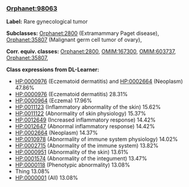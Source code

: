 
### [Orphanet:98063](http://www.orpha.net/ORDO/Orphanet_98063)
**Label:** Rare gynecological tumor

**Subclasses:** [Orphanet:2800](http://www.orpha.net/ORDO/Orphanet_2800) (Extramammary Paget disease), [Orphanet:35807](http://www.orpha.net/ORDO/Orphanet_35807) (Malignant germ cell tumor of ovary), 

**Corr. equiv. classes:** [Orphanet:2800](http://www.orpha.net/ORDO/Orphanet_2800), [OMIM:167300](http://purl.obolibrary.org/obo/OMIM_167300), [OMIM:603737](http://purl.obolibrary.org/obo/OMIM_603737), [Orphanet:35807](http://www.orpha.net/ORDO/Orphanet_35807), 

**Class expressions from DL-Learner:**

- [HP:0000976](http://purl.obolibrary.org/obo/HP_0000976) (Eczematoid dermatitis) and [HP:0002664](http://purl.obolibrary.org/obo/HP_0002664) (Neoplasm) 47.86%
- [HP:0000976](http://purl.obolibrary.org/obo/HP_0000976) (Eczematoid dermatitis) 28.31%
- [HP:0000964](http://purl.obolibrary.org/obo/HP_0000964) (Eczema) 17.96%
- [HP:0011123](http://purl.obolibrary.org/obo/HP_0011123) (Inflammatory abnormality of the skin) 15.62%
- [HP:0011122](http://purl.obolibrary.org/obo/HP_0011122) (Abnormality of skin physiology) 15.37%
- [HP:0012649](http://purl.obolibrary.org/obo/HP_0012649) (Increased inflammatory response) 14.42%
- [HP:0012647](http://purl.obolibrary.org/obo/HP_0012647) (Abnormal inflammatory response) 14.42%
- [HP:0002664](http://purl.obolibrary.org/obo/HP_0002664) (Neoplasm) 14.37%
- [HP:0010978](http://purl.obolibrary.org/obo/HP_0010978) (Abnormality of immune system physiology) 14.02%
- [HP:0002715](http://purl.obolibrary.org/obo/HP_0002715) (Abnormality of the immune system) 13.82%
- [HP:0000951](http://purl.obolibrary.org/obo/HP_0000951) (Abnormality of the skin) 13.61%
- [HP:0001574](http://purl.obolibrary.org/obo/HP_0001574) (Abnormality of the integument) 13.47%
- [HP:0000118](http://purl.obolibrary.org/obo/HP_0000118) (Phenotypic abnormality) 13.08%
- Thing 13.08%
- [HP:0000001](http://purl.obolibrary.org/obo/HP_0000001) (All) 13.08%


